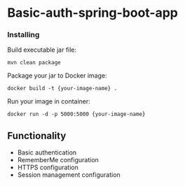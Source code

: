 # Basic-auth-spring-boot-app

### Installing

Build executable jar file:
```
mvn clean package
```
Package your jar to Docker image:
```
docker build -t {your-image-name} .
```
Run your image in container:
```
docker run -d -p 5000:5000 {your-image-name}
```
## Functionality

* Basic authentication
* RememberMe configuration
* HTTPS configuration
* Session management configuration